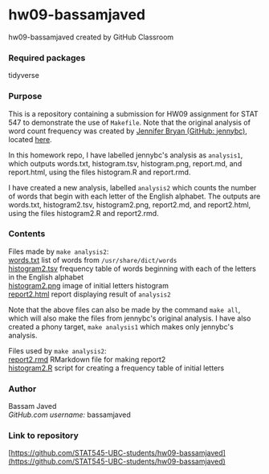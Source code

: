 # hw09-bassamjaved
hw09-bassamjaved created by GitHub Classroom

### Required packages
tidyverse<br/>

### Purpose

This is a repository containing a submission for HW09 assignment for STAT 547 to demonstrate the use of `Makefile`. Note that the original analysis of word count frequency was created by [Jennifer Bryan (GitHub: jennybc)](https://github.com/jennybc), located [here](https://github.com/STAT545-UBC/make-activity).

In this homework repo, I have labelled jennybc's analysis as `analysis1`, which outputs words.txt, histogram.tsv, histogram.png, report.md, and report.html, using the files histogram.R and report.rmd.

I have created a new analysis, labelled `analysis2` which counts the number of words that begin with each letter of the English alphabet. The outputs are words.txt, histogram2.tsv, histogram2.png, report2.md, and report2.html, using the files histogram2.R and report2.rmd.

### Contents

Files made by `make analysis2`:<br/>
[words.txt](https://github.com/STAT545-UBC-students/hw09-bassamjaved/blob/master/words.txt) list of words from `/usr/share/dict/words` <br/>
[histogram2.tsv](https://github.com/STAT545-UBC-students/hw09-bassamjaved/blob/master/histogram2.tsv) frequency table of words beginning with each of the letters in the English alphabet <br/>
[histogram2.png](https://github.com/STAT545-UBC-students/hw09-bassamjaved/blob/master/histogram2.png) image of initial letters histogram <br/>
[report2.html](https://github.com/STAT545-UBC-students/hw09-bassamjaved/blob/master/report2.html) report displaying result of `analysis2` <br/>

Note that the above files can also be made by the command `make all`, which will also make the files from jennybc's original analysis. I have also created a phony target, `make analysis1` which makes only jennybc's analysis.

Files used by `make analysis2`:<br/>
[report2.rmd](https://github.com/STAT545-UBC-students/hw09-bassamjaved/blob/master/report2.Rmd) RMarkdown file for making report2 <br/>
[histogram2.R](https://github.com/STAT545-UBC-students/hw09-bassamjaved/blob/master/histogram2.R) script for creating a frequency table of initial letters <br/>

### Author

Bassam Javed<br/>
_GitHub.com username\:_ bassamjaved

### Link to repository

[https://github.com/STAT545-UBC-students/hw09-bassamjaved](https://github.com/STAT545-UBC-students/hw09-bassamjaved)
